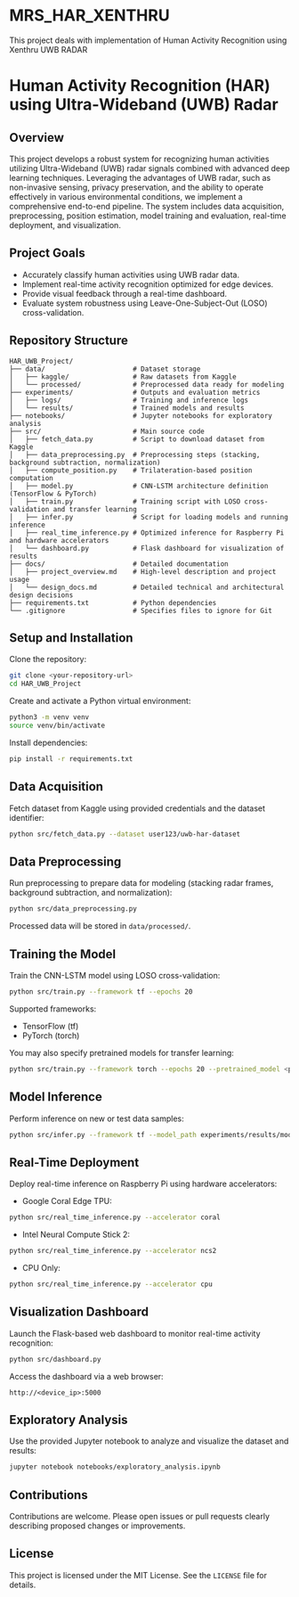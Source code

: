 # MRS_HAR_XENTHRU
This project deals with  implementation of Human Activity  Recognition  using Xenthru  UWB RADAR 

# Human Activity Recognition (HAR) using Ultra-Wideband (UWB) Radar

## Overview

This project develops a robust system for recognizing human activities utilizing Ultra-Wideband (UWB) radar signals combined with advanced deep learning techniques. Leveraging the advantages of UWB radar, such as non-invasive sensing, privacy preservation, and the ability to operate effectively in various environmental conditions, we implement a comprehensive end-to-end pipeline. The system includes data acquisition, preprocessing, position estimation, model training and evaluation, real-time deployment, and visualization.

## Project Goals

- Accurately classify human activities using UWB radar data.
- Implement real-time activity recognition optimized for edge devices.
- Provide visual feedback through a real-time dashboard.
- Evaluate system robustness using Leave-One-Subject-Out (LOSO) cross-validation.

## Repository Structure

```
HAR_UWB_Project/
├── data/                      # Dataset storage
│   ├── kaggle/                # Raw datasets from Kaggle
│   └── processed/             # Preprocessed data ready for modeling
├── experiments/               # Outputs and evaluation metrics
│   ├── logs/                  # Training and inference logs
│   └── results/               # Trained models and results
├── notebooks/                 # Jupyter notebooks for exploratory analysis
├── src/                       # Main source code
│   ├── fetch_data.py          # Script to download dataset from Kaggle
│   ├── data_preprocessing.py  # Preprocessing steps (stacking, background subtraction, normalization)
│   ├── compute_position.py    # Trilateration-based position computation
│   ├── model.py               # CNN-LSTM architecture definition (TensorFlow & PyTorch)
│   ├── train.py               # Training script with LOSO cross-validation and transfer learning
│   ├── infer.py               # Script for loading models and running inference
│   ├── real_time_inference.py # Optimized inference for Raspberry Pi and hardware accelerators
│   └── dashboard.py           # Flask dashboard for visualization of results
├── docs/                      # Detailed documentation
│   ├── project_overview.md    # High-level description and project usage
│   └── design_docs.md         # Detailed technical and architectural design decisions
├── requirements.txt           # Python dependencies
└── .gitignore                 # Specifies files to ignore for Git
```

## Setup and Installation

Clone the repository:
```bash
git clone <your-repository-url>
cd HAR_UWB_Project
```

Create and activate a Python virtual environment:
```bash
python3 -m venv venv
source venv/bin/activate
```

Install dependencies:
```bash
pip install -r requirements.txt
```

## Data Acquisition

Fetch dataset from Kaggle using provided credentials and the dataset identifier:
```bash
python src/fetch_data.py --dataset user123/uwb-har-dataset
```

## Data Preprocessing

Run preprocessing to prepare data for modeling (stacking radar frames, background subtraction, and normalization):
```bash
python src/data_preprocessing.py
```

Processed data will be stored in `data/processed/`.

## Training the Model

Train the CNN-LSTM model using LOSO cross-validation:
```bash
python src/train.py --framework tf --epochs 20
```

Supported frameworks:
- TensorFlow (tf)
- PyTorch (torch)

You may also specify pretrained models for transfer learning:
```bash
python src/train.py --framework torch --epochs 20 --pretrained_model <path_to_weights>
```

## Model Inference

Perform inference on new or test data samples:
```bash
python src/infer.py --framework tf --model_path experiments/results/model_subject_1.h5 --input_file sample.npz
```

## Real-Time Deployment

Deploy real-time inference on Raspberry Pi using hardware accelerators:

- Google Coral Edge TPU:
```bash
python src/real_time_inference.py --accelerator coral
```

- Intel Neural Compute Stick 2:
```bash
python src/real_time_inference.py --accelerator ncs2
```

- CPU Only:
```bash
python src/real_time_inference.py --accelerator cpu
```

## Visualization Dashboard

Launch the Flask-based web dashboard to monitor real-time activity recognition:
```bash
python src/dashboard.py
```

Access the dashboard via a web browser:
```
http://<device_ip>:5000
```

## Exploratory Analysis

Use the provided Jupyter notebook to analyze and visualize the dataset and results:
```bash
jupyter notebook notebooks/exploratory_analysis.ipynb
```

## Contributions

Contributions are welcome. Please open issues or pull requests clearly describing proposed changes or improvements.

## License

This project is licensed under the MIT License. See the `LICENSE` file for details.
